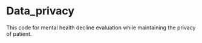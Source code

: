 # Data_privacy
This code for mental health decline evaluation while maintaining  the privacy of patient.
